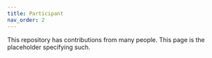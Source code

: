 ```yaml
---
title: Participant
nav_order: 2
---
```

This repository has contributions from many people. This page is the placeholder specifying such. 